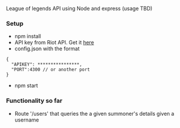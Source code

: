 League of legends API using Node and express (usage TBD)

### Setup 
- npm install
- API key from Riot API. Get it [here](https://developer.riotgames.com/)
- config.json with the format 
```
{
  "APIKEY": ****************,
  "PORT":4300 // or another port
}
```
- npm start

### Functionality so far
- Route '/users' that queries the a given summoner's details given a username
